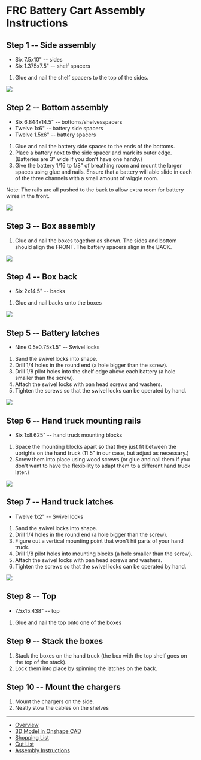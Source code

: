 # FRC Battery Cart Assembly Instructions

## Step 1 -- Side assembly

 - Six 7.5x10" -- sides
 - Six 1.375x7.5" -- shelf spacers

 1. Glue and nail the shelf spacers to the top of the sides.

![](side.png)

## Step 2 -- Bottom assembly

 - Six 6.844x14.5" -- bottoms/shelvesspacers
 - Twelve 1x6" -- battery side spacers
 - Twelve 1.5x6" -- battery spacers

 1. Glue and nail the battery side spaces to the ends of the bottoms.
 2. Place a battery next to the side spacer and mark its outer edge. (Batteries are 3" wide if you don't have one handy.)
 3. Give the battery 1/16 to 1/8" of breathing room and mount the larger spaces using glue and nails. Ensure that a battery will able slide in each of the three channels with a small amount of wiggle room.

 Note: The rails are all pushed to the back to allow extra room for battery wires in the front.

![](bottom.png)

## Step 3 -- Box assembly

 1. Glue and nail the boxes together as shown. The sides and bottom should align the FRONT. The battery spacers align in the BACK.

![](box.png)

## Step 4 -- Box back

 - Six 2x14.5" -- backs

 1. Glue and nail backs onto the boxes

![](back.png)

## Step 5 -- Battery latches

 - Nine 0.5x0.75x1.5" -- Swivel locks

 1. Sand the swivel locks into shape.
 2. Drill 1/4 holes in the round end (a hole bigger than the screw).
 3. Drill 1/8 pilot holes into the shelf edge above each battery (a hole smaller than the screw).
 4. Attach the swivel locks with pan head screws and washers.
 5. Tighten the screws so that the swivel locks can be operated by hand.

![](battery-latches.png)

## Step 6 -- Hand truck mounting rails

 - Six 1x8.625" -- hand truck mounting blocks

 1. Space the mounting blocks apart so that they just fit between the uprights on the hand truck (11.5" in our case, but adjust as necessary.)
 2. Screw them into place using wood screws (or glue and nail them if you don't want to have the flexibility to adapt them to a different hand truck later.)

![](rails.png)

## Step 7 -- Hand truck latches

 - Twelve 1x2" -- Swivel locks

 1. Sand the swivel locks into shape.
 2. Drill 1/4 holes in the round end (a hole bigger than the screw).
 3. Figure out a vertical mounting point that won't hit parts of your hand truck.
 3. Drill 1/8 pilot holes into mounting blocks (a hole smaller than the screw).
 4. Attach the swivel locks with pan head screws and washers.
 5. Tighten the screws so that the swivel locks can be operated by hand.

![](dolly-latch.png)

## Step 8 -- Top

 - 7.5x15.438" -- top

 1. Glue and nail the top onto one of the boxes

## Step 9 -- Stack the boxes

 1. Stack the boxes on the hand truck (the box with the top shelf goes on the top of the stack).
 2. Lock them into place by spinning the latches on the back.

## Step 10 -- Mount the chargers

 1. Mount the chargers on the side.
 2. Neatly stow the cables on the shelves

----------------------------

 - [Overview](README.md)
 - [3D Model in Onshape CAD](https://cad.onshape.com/documents/e27376a00e2bee291e4c527a/w/01df19b2e8fa2ee681f6dbda/e/62a35a5563f0918d1d084148)
 - [Shopping List](shopping.md)
 - [Cut List](cut.md)
 - [Assembly Instructions](instructions.md)
